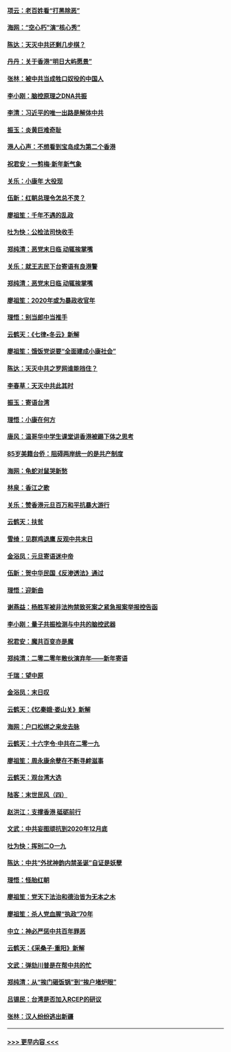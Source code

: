 #### [项云：老百姓看“打黑除恶”](../pages/nsc993/n11785398.md?t=01120255) 
#### [海网：“空心朽”演“核心秀”](../pages/nsc993/n11783874.md?t=01120255) 
#### [陈达：天灭中共还剩几步棋？](../pages/nsc993/n11783719.md?t=01120255) 
#### [丹丹：关于香港“明日大屿愿景”](../pages/nsc993/n11783273.md?t=01120255) 
#### [张林：被中共当成牲口奴役的中国人](../pages/nsc993/n11782397.md?t=01120255) 
#### [李小刚：脑控原理之DNA共振](../pages/nsc993/n11780962.md?t=01120255) 
#### [李清：习近平的唯一出路是解体中共](../pages/nsc993/n11780866.md?t=01120255) 
#### [振玉：炎黄巨难奇耻](../pages/nsc993/n11779632.md?t=01120255) 
#### [港人心声：不想看到宝岛成为第二个香港](../pages/nsc993/n11778817.md?t=01120255) 
#### [祝君安：一剪梅‧新年新气象](../pages/nsc993/n11776340.md?t=01120255) 
#### [关乐：小康年 大役现](../pages/nsc993/n11774213.md?t=01120255) 
#### [伍新：红朝总理令怎总不灵？](../pages/nsc993/n11770813.md?t=01120255) 
#### [廖祖笙：千年不遇的乱政](../pages/nsc993/n11770373.md?t=01120255) 
#### [吐为快：公检法司快收手](../pages/nsc993/n11770359.md?t=01120255) 
#### [郑纯清：恶党末日临 动辄挨掌嘴](../pages/nsc993/n11769912.md?t=01120255) 
#### [关乐：就王志民下台寄语有良港警](../pages/nsc993/n11769903.md?t=01120255) 
#### [郑纯清：恶党末日临 动辄挨掌嘴](../pages/nsc993/n11769356.md?t=01120255) 
#### [廖祖笙：2020年或为暴政收官年](../pages/nsc993/n11768216.md?t=01120255) 
#### [理悟：别当郎中当推手](../pages/nsc993/n11768243.md?t=01120255) 
#### [云鹤天：《七律▪冬云》新解](../pages/nsc993/n11768204.md?t=01120255) 
#### [廖祖笙：饿饭党说要“全面建成小康社会”](../pages/nsc993/n11767482.md?t=01120255) 
#### [陈达：天灭中共之罗网谁能挡住？](../pages/nsc993/n11767465.md?t=01120255) 
#### [李春草：天灭中共此其时](../pages/nsc993/n11767452.md?t=01120255) 
#### [振玉：寄语台湾](../pages/nsc993/n11767432.md?t=01120255) 
#### [理悟：小康在何方](../pages/nsc993/n11767394.md?t=01120255) 
#### [唐风：温哥华中学生课堂讲香港被踢下体之思考](../pages/nsc993/n11766848.md?t=01120255) 
#### [85岁美籍台侨：阻碍两岸统一的是共产制度](../pages/nsc993/n11765043.md?t=01120255) 
#### [海网：龟蛇对鼠哭新愁](../pages/nsc993/n11764895.md?t=01120255) 
#### [林泉：香江之歌](../pages/nsc993/n11764415.md?t=01120255) 
#### [关乐：赞香港元旦百万和平抗暴大游行](../pages/nsc993/n11764382.md?t=01120255) 
#### [云鹤天：扶贫](../pages/nsc993/n11764245.md?t=01120255) 
#### [雪绮：见群鸡退鹰  反观中共末日](../pages/nsc993/n11762112.md?t=01120255) 
#### [金浴凤：元旦寄语迷中帝](../pages/nsc993/n11761788.md?t=01120255) 
#### [伍新：贺中华民国《反渗透法》通过](../pages/nsc993/n11761994.md?t=01120255) 
#### [理悟：迎新曲](../pages/nsc993/n11761152.md?t=01120255) 
#### [谢燕益：杨胜军被非法拘禁致死案之紧急报案举报控告函](../pages/nsc993/n11756134.md?t=01120255) 
#### [李小刚：量子共振检测与中共的脑控武器](../pages/nsc993/n11754518.md?t=01120255) 
#### [祝君安：魔共百变亦是魔](../pages/nsc993/n11754469.md?t=01120255) 
#### [郑纯清：二零二零年散伙演弃年——新年寄语](../pages/nsc993/n11754195.md?t=01120255) 
#### [千瑞：望中原](../pages/nsc993/n11754159.md?t=01120255) 
#### [金浴凤：末日叹](../pages/nsc993/n11752359.md?t=01120255) 
#### [云鹤天：《忆秦娥‧娄山关》新解](../pages/nsc993/n11752348.md?t=01120255) 
#### [海网：户口松绑之来龙去脉](../pages/nsc993/n11752328.md?t=01120255) 
#### [云鹤天：十六字令‧中共在二零一九](../pages/nsc993/n11752305.md?t=01120255) 
#### [廖祖笙：周永康余孽在不断寻衅滋事](../pages/nsc993/n11751013.md?t=01120255) 
#### [云鹤天：观台湾大选](../pages/nsc993/n11751007.md?t=01120255) 
#### [陆客：末世民风（四）](../pages/nsc993/n11749203.md?t=01120255) 
#### [赵洪江：支撑香港 砥砺前行](../pages/nsc993/n11748482.md?t=01120255) 
#### [文武：中共妄图顽抗到2020年12月底](../pages/nsc993/n11748446.md?t=01120255) 
#### [吐为快：挥别二O一九](../pages/nsc993/n11748411.md?t=01120255) 
#### [陈达：中共“外扰神韵内禁圣诞”自证是妖孽](../pages/nsc993/n11748226.md?t=01120255) 
#### [理悟：怪胎红朝](../pages/nsc993/n11748206.md?t=01120255) 
#### [廖祖笙：党天下法治和德治皆为无本之木](../pages/nsc993/n11748135.md?t=01120255) 
#### [廖祖笙：杀人党血腥“执政”70年](../pages/nsc993/n11745144.md?t=01120255) 
#### [中立：神必严惩中共百年罪恶](../pages/nsc993/n11744970.md?t=01120255) 
#### [云鹤天：《采桑子‧重阳》新解](../pages/nsc993/n11744948.md?t=01120255) 
#### [文武：弹劾川普是在帮中共的忙](../pages/nsc993/n11744758.md?t=01120255) 
#### [郑纯清：从“挨门砸饭锅”到“挨户堵炉眼”](../pages/nsc993/n11744745.md?t=01120255) 
#### [吕锡民：台湾是否加入RCEP的研议](../pages/nsc993/n11744701.md?t=01120255) 
#### [张林：汉人纷纷逃出新疆](../pages/nsc993/n11743530.md?t=01120255) 

----
#### [ >>> 更早内容 <<< ](../indexes/nsc993-earlier.md)
